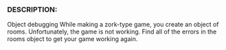 ### DESCRIPTION:
Object debugging
While making a zork-type game, you create an object of rooms. Unfortunately, the game is not working. Find all of the errors in the rooms object to get your game working again.